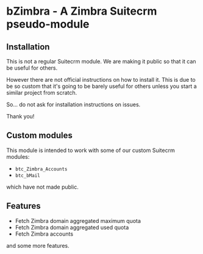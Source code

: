 # bZimbra - A Zimbra Suitecrm pseudo-module

## Installation

This is not a regular Suitecrm module.
We are making it public so that it can be useful for others.

However there are not official instructions on how to install it.
This is due to be so custom that it's going to be barely useful for
others unless you start a similar project from scratch.

So... do not ask for installation instructions on issues.

Thank you!

## Custom modules

This module is intended to work with some of our custom Suitecrm modules:

- `btc_Zimbra_Accounts`
- `btc_bMail`

which have not made public.

## Features

- Fetch Zimbra domain aggregated maximum quota
- Fetch Zimbra domain aggregated used quota
- Fetch Zimbra accounts

and some more features.

